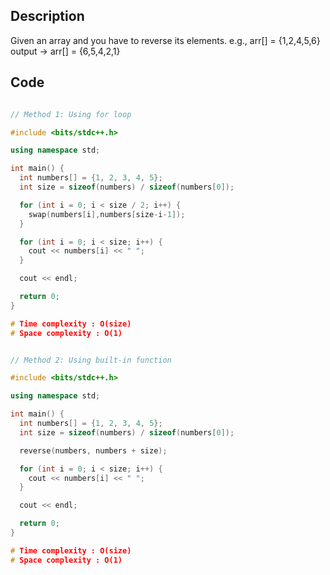 ## Description
Given an array and you have to reverse its elements.
e.g., arr[] = {1,2,4,5,6} 
      output -> arr[] = {6,5,4,2,1}

## Code
```cpp

// Method 1: Using for loop

#include <bits/stdc++.h>

using namespace std;

int main() {
  int numbers[] = {1, 2, 3, 4, 5};
  int size = sizeof(numbers) / sizeof(numbers[0]);

  for (int i = 0; i < size / 2; i++) {
    swap(numbers[i],numbers[size-i-1]);
  }

  for (int i = 0; i < size; i++) {
    cout << numbers[i] << " ";
  }

  cout << endl;

  return 0;
}

# Time complexity : O(size)
# Space complexity : O(1)


// Method 2: Using built-in function

#include <bits/stdc++.h>

using namespace std;

int main() {
  int numbers[] = {1, 2, 3, 4, 5};
  int size = sizeof(numbers) / sizeof(numbers[0]);

  reverse(numbers, numbers + size);

  for (int i = 0; i < size; i++) {
    cout << numbers[i] << " ";
  }

  cout << endl;

  return 0;
}

# Time complexity : O(size)
# Space complexity : O(1)

